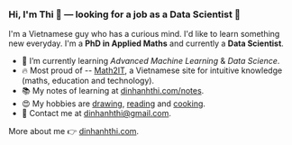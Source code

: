 ### Hi, I'm Thi 👋 — looking for a job as a Data Scientist  🔭

I'm a Vietnamese guy who has a curious mind. I'd like to learn something new everyday. I'm a **PhD in Applied Maths** and currently a **Data Scientist**.

- 🌱 I’m currently learning *Advanced Machine Learning* & *Data Science*.
- 🔥 Most proud of -- [Math2IT](http://math2it.com/), a Vietnamese site for intuitive knowledge (maths, education and technology).
- 📚 My notes of learning at [dinhanhthi.com/notes](http://dinhanhthi.com/notes).
- 😍 My hobbies are [drawing](https://photos.app.goo.gl/9OVEkdTjmtRPg7vC3), [reading](https://www.goodreads.com/user/show/19630622-thi-dinh) and [cooking](https://goo.gl/photos/yQXdQws1LLS16x5v5).
- 💌 Contact me at [dinhanhthi@gmail.com](mailto:dinhanhthi@gmail.com).

More about me 👉 [dinhanhthi.com](https://dinhanhthi.com).